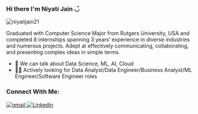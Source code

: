 ### Hi there I'm Niyati Jain ◡̈

<p align="left"> <img src="https://komarev.com/ghpvc/?username=niyatijain21&label=Profile%20views&style=flat" alt="niyatijain21" /> </p>
<p>
Graduated with Computer Science Major from Rutgers University, USA and completed 8 internships spanning 3 years’ experience in diverse industries and numerous projects. Adept at effectively communicating, collaborating, and presenting complex ideas in simple terms.</p>


- 💬 We can talk about Data Science, ML, AI, Cloud
- 👨‍💻 Actively looking for Data Analyst/Data Engineer/Business Analyst/ML Engineer/Software Engineer roles


### Connect With Me:
<!--
<a href="https://twitter.com/Aishwar48942221" target="_blank">
<img src=https://img.shields.io/badge/twitter-%2300acee.svg?&style=for-the-badge&logo=twitter&logoColor=white alt=twitter style="margin-bottom: 5px;" />
</a> -->
<a href="mailto:niyatijain2104@gmail.com?hl=en" target="_blank">
<img src=https://img.shields.io/badge/gmail-%23DC493C.svg?&style=for-the-badge&logo=gmail&logoColor=white alt=gmail style="margin-bottom: 5px;" />
</a>
<a href="https://www.linkedin.com/in/niyatijain21/" target="_blank">
<img src=https://img.shields.io/badge/linkedin-%231E77B5.svg?&style=for-the-badge&logo=linkedin&logoColor=white alt=Linkedin style="margin-bottom: 5px;" />
</a>
